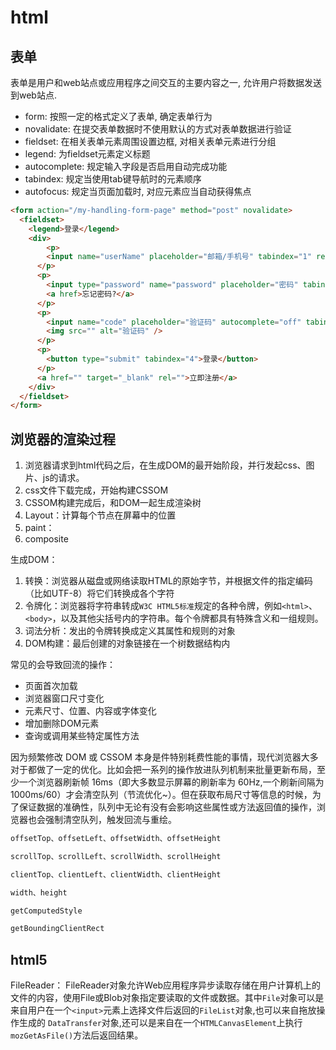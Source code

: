 # html
## 表单
表单是用户和web站点或应用程序之间交互的主要内容之一, 允许用户将数据发送到web站点.

- form: 按照一定的格式定义了表单, 确定表单行为
- novalidate: 在提交表单数据时不使用默认的方式对表单数据进行验证
- fieldset: 在相关表单元素周围设置边框, 对相关表单元素进行分组
- legend: 为fieldset元素定义标题
- autocomplete: 规定输入字段是否启用自动完成功能
- tabindex: 规定当使用tab键导航时的元素顺序
- autofocus: 规定当页面加载时, 对应元素应当自动获得焦点
```html
<form action="/my-handling-form-page" method="post" novalidate>
  <fieldset>
    <legend>登录</legend>
    <div>
    	<p>
      	<input name="userName" placeholder="邮箱/手机号" tabindex="1" required autofocus />  
      </p>
      <p>
        <input type="password" name="password" placeholder="密码" tabindex="2" required />
        <a href>忘记密码?</a>
      </p>
      <p>
        <input name="code" placeholder="验证码" autocomplete="off" tabindex="3" />
        <img src="" alt="验证码" />
      </p>
      <p>
        <button type="submit" tabindex="4">登录</button>
      </p>
      <a href="" target="_blank" rel="">立即注册</a>
    </div>
  </fieldset>
</form>
```

## 浏览器的渲染过程
1. 浏览器请求到html代码之后，在生成DOM的最开始阶段，并行发起css、图片、js的请求。
2. css文件下载完成，开始构建CSSOM
3. CSSOM构建完成后，和DOM一起生成渲染树
4. Layout：计算每个节点在屏幕中的位置
5. paint：
6. composite

生成DOM：
1. 转换：浏览器从磁盘或网络读取HTML的原始字节，并根据文件的指定编码（比如UTF-8）将它们转换成各个字符
2. 令牌化：浏览器将字符串转成`W3C HTML5标准`规定的各种令牌，例如`<html>`、`<body>`，以及其他尖括号内的字符串。每个令牌都具有特殊含义和一组规则。
3. 词法分析：发出的令牌转换成定义其属性和规则的对象
4. DOM构建：最后创建的对象链接在一个树数据结构内

常见的会导致回流的操作：
- 页面首次加载
- 浏览器窗口尺寸变化
- 元素尺寸、位置、内容或字体变化
- 增加删除DOM元素
- 查询或调用某些特定属性方法

因为频繁修改 DOM 或 CSSOM 本身是件特别耗费性能的事情，现代浏览器大多对于都做了一定的优化。比如会把一系列的操作放进队列机制来批量更新布局，至少一个浏览器刷新帧 16ms（即大多数显示屏幕的刷新率为 60Hz,一个刷新间隔为 1000ms/60）才会清空队列（节流优化~）。但在获取布局尺寸等信息的时候，为了保证数据的准确性，队列中无论有没有会影响这些属性或方法返回值的操作，浏览器也会强制清空队列，触发回流与重绘。
```js
offsetTop、offsetLeft、offsetWidth、offsetHeight

scrollTop、scrollLeft、scrollWidth、scrollHeight

clientTop、clientLeft、clientWidth、clientHeight

width、height

getComputedStyle

getBoundingClientRect
```

## html5
FileReader：
FileReader对象允许Web应用程序异步读取存储在用户计算机上的文件的内容，使用File或Blob对象指定要读取的文件或数据。其中`File`对象可以是来自用户在一个`<input>`元素上选择文件后返回的`FileList`对象,也可以来自拖放操作生成的 `DataTransfer`对象,还可以是来自在一个`HTMLCanvasElement`上执行`mozGetAsFile()`方法后返回结果。

##